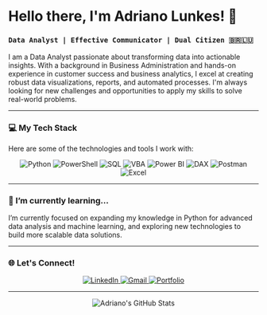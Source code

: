 # Hello there, I'm Adriano Lunkes! 👋

### `Data Analyst | Effective Communicator | Dual Citizen 🇧🇷🇱🇺`

I am a Data Analyst passionate about transforming data into actionable insights. With a background in Business Administration and hands-on experience in customer success and business analytics, I excel at creating robust data visualizations, reports, and automated processes. I'm always looking for new challenges and opportunities to apply my skills to solve real-world problems.

---

### 💻 My Tech Stack

Here are some of the technologies and tools I work with:

<p align="center">
  <img src="https://img.shields.io/badge/Python-3776AB?style=for-the-badge&logo=python&logoColor=white" alt="Python" />
  <img src="https://img.shields.io/badge/PowerShell-5391FE?style=for-the-badge&logo=powershell&logoColor=white" alt="PowerShell" />
  <img src="https://img.shields.io/badge/SQL-4479A1?style=for-the-badge&logo=sqlite&logoColor=white" alt="SQL" />
  <img src="https://img.shields.io/badge/VBA-003366?style=for-the-badge&logo=microsoft-excel&logoColor=white" alt="VBA" />
  <img src="https://img.shields.io/badge/PowerBI-F2C811?style=for-the-badge&logo=power-bi&logoColor=black" alt="Power BI" />
  <img src="https://img.shields.io/badge/DAX-235791?style=for-the-badge&logo=power-bi&logoColor=white" alt="DAX" />
  <img src="https://img.shields.io/badge/Postman-FF6C37?style=for-the-badge&logo=postman&logoColor=white" alt="Postman" />
  <img src="https://img.shields.io/badge/Excel-217346?style=for-the-badge&logo=microsoft-excel&logoColor=white" alt="Excel" />
</p>

---

### 🌱 I’m currently learning...

I’m currently focused on expanding my knowledge in Python for advanced data analysis and machine learning, and exploring new technologies to build more scalable data solutions.

---

### 🌐 Let's Connect!

<p align="center">
  <a href="https://www.linkedin.com/in/adriano-lunkes-b23b531b7" target="_blank">
    <img src="https://img.shields.io/badge/LinkedIn-0077B5?style=for-the-badge&logo=linkedin&logoColor=white" alt="LinkedIn" />
  </a>
  <a href="mailto:adrilunkes@hotmail.com">
    <img src="https://img.shields.io/badge/Gmail-D14836?style=for-the-badge&logo=gmail&logoColor=white" alt="Gmail" />
  </a>
  <a href="https://linktr.ee/adrilunkes" target="_blank">
    <img src="https://img.shields.io/badge/Portfolio-000000?style=for-the-badge&logo=about.me&logoColor=white" alt="Portfolio" />
  </a>
</p>

---

<div align="center">
  <img src="https://github-readme-stats.vercel.app/api?username=AdrianoLunkes&show_icons=true&theme=radical" alt="Adriano's GitHub Stats" />
</div>
